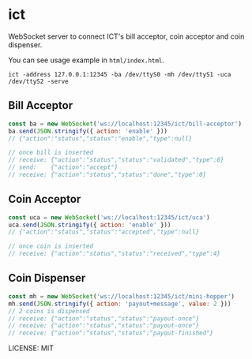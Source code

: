 # ict

WebSocket server to connect ICT's bill acceptor, coin acceptor and coin dispenser.

You can see usage example in `html/index.html`.

```
ict -address 127.0.0.1:12345 -ba /dev/ttyS0 -mh /dev/ttyS1 -uca /dev/ttyS2 -serve
```

## Bill Acceptor

```js
const ba = new WebSocket('ws://localhost:12345/ict/bill-acceptor')
ba.send(JSON.stringify({ action: 'enable' }))
// {"action":"status","status":"enable","type":null}

// once bill is inserted
// receive: {"action":"status","status":"validated","type":0}
// send:    {"action":"accept"}
// receive: {"action":"status","status":"done","type":0}
```

## Coin Acceptor

```js
const uca = new WebSocket('ws://localhost:12345/ict/uca')
uca.send(JSON.stringify({ action: 'enable' }))
// {"action":"status","status":"accepted","type":null}

// once coin is inserted
// receive: {"action":"status","status":"received","type":4}
```

## Coin Dispenser

```js
const mh = new WebSocket('ws://localhost:12345/ict/mini-hopper')
mh.send(JSON.stringify({ action: 'payout+message', value: 2 }))
// 2 coins is dispensed
// receive: {"action":"status","status":"payout-once"}
// receive: {"action":"status","status":"payout-once"}
// receive: {"action":"status","status":"payout-finished"}
```

LICENSE: MIT
